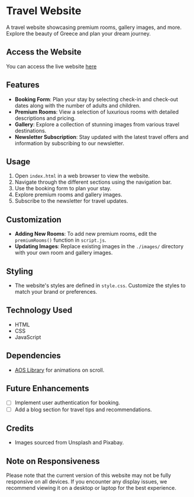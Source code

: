 # Travel Website

A travel website showcasing premium rooms, gallery images, and more. Explore the beauty of Greece and plan your dream journey.

## Access the Website

You can access the live website [here](https://nishanthan-k.github.io/Travel-Website/)

## Features

- **Booking Form**: Plan your stay by selecting check-in and check-out dates along with the number of adults and children.
- **Premium Rooms**: View a selection of luxurious rooms with detailed descriptions and pricing.
- **Gallery**: Explore a collection of stunning images from various travel destinations.
- **Newsletter Subscription**: Stay updated with the latest travel offers and information by subscribing to our newsletter.

## Usage

1. Open `index.html` in a web browser to view the website.
2. Navigate through the different sections using the navigation bar.
3. Use the booking form to plan your stay.
4. Explore premium rooms and gallery images.
5. Subscribe to the newsletter for travel updates.

## Customization

- **Adding New Rooms**: To add new premium rooms, edit the `premiumRooms()` function in `script.js`.
- **Updating Images**: Replace existing images in the `./images/` directory with your own room and gallery images.

## Styling

- The website's styles are defined in `style.css`. Customize the styles to match your brand or preferences.

## Technology Used

- HTML
- CSS
- JavaScript

## Dependencies

- [AOS Library](https://github.com/michalsnik/aos) for animations on scroll.

## Future Enhancements

- [ ] Implement user authentication for booking.
- [ ] Add a blog section for travel tips and recommendations.

## Credits

- Images sourced from Unsplash and Pixabay.

## Note on Responsiveness

Please note that the current version of this website may not be fully responsive on all devices. If you encounter any display issues, we recommend viewing it on a desktop or laptop for the best experience.

